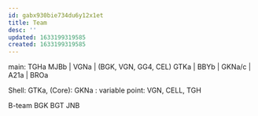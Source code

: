 ```yaml
---
id: gabx930bie734du6y12x1et
title: Team
desc: ''
updated: 1633199319585
created: 1633199319585
---
```


main:
    TGHa    MJBb | VGNa | (BGK, VGN, GG4, CEL)
    GTKa         | BBYb |
    GKNa/c       | A21a | BROa

Shell: GTKa, (Core): GKNa : variable point: VGN, CELL, TGH

B-team
    BGK
    BGT
    JNB
